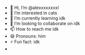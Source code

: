 - 👋 Hi, I’m @alexxxxxxxxl
- 👀 I’m interested in cats
- 🌱 I’m currently learning idk
- 💞️ I’m looking to collaborate on idk
- 📫 How to reach me idk
- 😄 Pronouns: him
- ⚡ Fun fact: idk
- 

<!---
alexxxxxxxxl/alexxxxxxxxl is a ✨ special ✨ repository because its `README.md` (this file) appears on your GitHub profile.
You can click the Preview link to take a look at your changes.
--->
